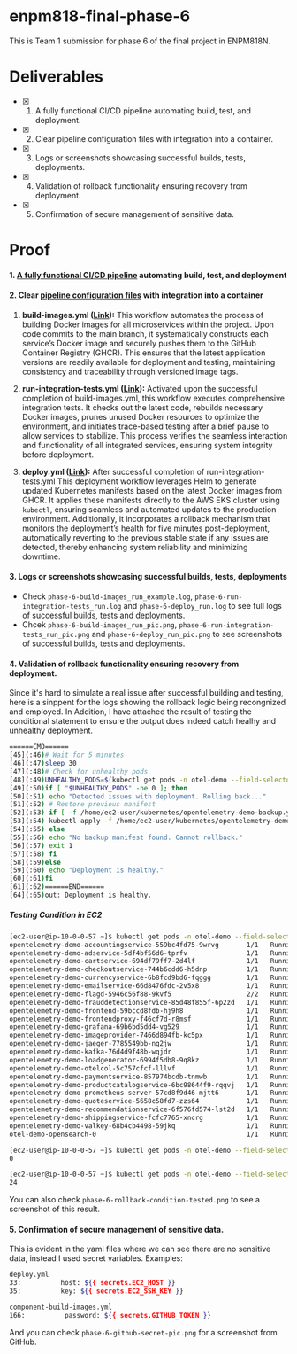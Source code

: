 # enpm818-final-phase-6
This is Team 1 submission for phase 6 of the final project in ENPM818N.
# Deliverables

- [x] 1. A fully functional CI/CD pipeline automating build, test, and deployment.
- [x] 2. Clear pipeline configuration files with integration into a container.
- [x] 3. Logs or screenshots showcasing successful builds, tests, deployments.
- [x] 4. Validation of rollback functionality ensuring recovery from deployment.
- [x] 5. Confirmation of secure management of sensitive data.

# Proof
#### 1. [A fully functional CI/CD pipeline](https://github.com/shareefm0/enpm818-final-phase-6/actions) automating build, test, and deployment
#### 2. Clear [pipeline configuration files](https://github.com/shareefm0/enpm818-final-phase-6/tree/main/.github/workflows) with integration into a container

1. **build-images.yml ([Link](https://github.com/shareefm0/enpm818-final-phase-6/blob/main/.github/workflows/build-images.yml)):** This workflow automates the process of building Docker images for all microservices within the project. Upon code commits to the main branch, it systematically constructs each service’s Docker image and securely pushes them to the GitHub Container Registry (GHCR). This ensures that the latest application versions are readily available for deployment and testing, maintaining consistency and traceability through versioned image tags.

2. **run-integration-tests.yml ([Link](https://github.com/shareefm0/enpm818-final-phase-6/blob/main/.github/workflows/run-integration-tests.yml)):** Activated upon the successful completion of build-images.yml, this workflow executes comprehensive integration tests. It checks out the latest code, rebuilds necessary Docker images, prunes unused Docker resources to optimize the environment, and initiates trace-based testing after a brief pause to allow services to stabilize. This process verifies the seamless interaction and functionality of all integrated services, ensuring system integrity before deployment.

3. **deploy.yml ([Link](https://github.com/shareefm0/enpm818-final-phase-6/blob/main/.github/workflows/deploy.yml)):** After successful completion of run-integration-tests.yml This deployment workflow leverages Helm to generate updated Kubernetes manifests based on the latest Docker images from GHCR. It applies these manifests directly to the AWS EKS cluster using `kubectl`, ensuring seamless and automated updates to the production environment. Additionally, it incorporates a rollback mechanism that monitors the deployment’s health for five minutes post-deployment, automatically reverting to the previous stable state if any issues are detected, thereby enhancing system reliability and minimizing downtime.

#### 3. Logs or screenshots showcasing successful builds, tests, deployments
- Check `phase-6-build-images_run_example.log`, `phase-6-run-integration-tests_run.log` and `phase-6-deploy_run.log` to see full logs of successful builds, tests and deployments.
- Chcek `phase-6-build-images_run_pic.png`, `phase-6-run-integration-tests_run_pic.png` and `phase-6-deploy_run_pic.png` to see screenshots of successful builds, tests and deployments.

#### 4. Validation of rollback functionality ensuring recovery from deployment.
Since it's hard to simulate a real issue after successful building and testing, here is a sinppent for the logs showing the rollback logic being recongnized and employed. In Addition, I have attached the result of testing the conditional statement to ensure the output does indeed catch healhy and unhealthy deployment.
```bash
======CMD======
[45](:46)# Wait for 5 minutes
[46](:47)sleep 30
[47](:48)# Check for unhealthy pods
[48](:49)UNHEALTHY_PODS=$(kubectl get pods -n otel-demo --field-selector=status.phase!=Running --no-headers 2> /dev/null | wc -l)
[49](:50)if [ "$UNHEALTHY_PODS" -ne 0 ]; then
[50](:51) echo "Detected issues with deployment. Rolling back..."
[51](:52) # Restore previous manifest
[52](:53) if [ -f /home/ec2-user/kubernetes/opentelemetry-demo-backup.yaml ]; then
[53](:54) kubectl apply -f /home/ec2-user/kubernetes/opentelemetry-demo-backup.yaml
[54](:55) else
[55](:56) echo "No backup manifest found. Cannot rollback."
[56](:57) exit 1
[57](:58) fi
[58](:59)else
[59](:60) echo "Deployment is healthy."
[60](:61)fi
[61](:62)======END======
[64](:65)out: Deployment is healthy.
```

##### Testing Condition in EC2
```bash
[ec2-user@ip-10-0-0-57 ~]$ kubectl get pods -n otel-demo --field-selector=status.phase=Running --no-headers
opentelemetry-demo-accountingservice-559bc4fd75-9wrvg       1/1   Running   0     4m46s
opentelemetry-demo-adservice-5df4bf56d6-tprfv               1/1   Running   0     32m
opentelemetry-demo-cartservice-694df79ff7-2d4lf             1/1   Running   0     32m
opentelemetry-demo-checkoutservice-744b6cdd6-h5dnp          1/1   Running   0     32m
opentelemetry-demo-currencyservice-6b8fcd9bd6-fqggg         1/1   Running   0     32m
opentelemetry-demo-emailservice-66d8476fdc-2v5x8            1/1   Running   0     32m
opentelemetry-demo-flagd-5946c56f88-9kvf5                   2/2   Running   0     32m
opentelemetry-demo-frauddetectionservice-85d48f855f-6p2zd   1/1   Running   0     32m
opentelemetry-demo-frontend-59bccd8fdb-hj9h8                1/1   Running   0     32m
opentelemetry-demo-frontendproxy-f46cf7d-r8msf              1/1   Running   0     32m
opentelemetry-demo-grafana-69b6bd5dd4-vg529                 1/1   Running   0     32m
opentelemetry-demo-imageprovider-7466d894fb-kc5px           1/1   Running   0     32m
opentelemetry-demo-jaeger-7785549bb-nq2jw                   1/1   Running   0     32m
opentelemetry-demo-kafka-76d4d9f48b-wqjdr                   1/1   Running   0     31m
opentelemetry-demo-loadgenerator-6994f5db8-9q8kz            1/1   Running   0     31m
opentelemetry-demo-otelcol-5c757cfcf-lllvf                  1/1   Running   0     32m
opentelemetry-demo-paymentservice-857974bcdb-tnmwb          1/1   Running   0     31m
opentelemetry-demo-productcatalogservice-6bc98644f9-rqqvj   1/1   Running   0     31m
opentelemetry-demo-prometheus-server-57cd8f9d46-mjtt6       1/1   Running   0     32m
opentelemetry-demo-quoteservice-5658c58fd7-zzs64            1/1   Running   0     31m
opentelemetry-demo-recommendationservice-6f576fd574-lst2d   1/1   Running   0     31m
opentelemetry-demo-shippingservice-fcfc7765-xncrg           1/1   Running   0     31m
opentelemetry-demo-valkey-68b4cb4498-59jkq                  1/1   Running   0     31m
otel-demo-opensearch-0                                      1/1   Running   0     32m

[ec2-user@ip-10-0-0-57 ~]$ kubectl get pods -n otel-demo --field-selector=status.phase!=Running --no-headers 2> /dev/null | wc -l
0

[ec2-user@ip-10-0-0-57 ~]$ kubectl get pods -n otel-demo --field-selector=status.phase=Running --no-headers 2> /dev/null | wc -l
24
```
You can also check `phase-6-rollback-condition-tested.png` to see a screenshot of this result.

#### 5. Confirmation of secure management of sensitive data.
This is evident in the yaml files where we can see there are no sensitive data, instead I used secret variables.
Examples:
```bash
deploy.yml
33:          host: ${{ secrets.EC2_HOST }}
35:          key: ${{ secrets.EC2_SSH_KEY }}

component-build-images.yml
166:          password: ${{ secrets.GITHUB_TOKEN }}
```
And you can check `phase-6-github-secret-pic.png` for a screenshot from GitHub.

